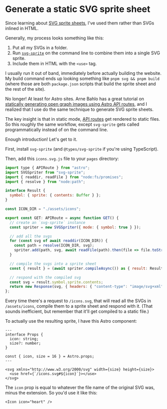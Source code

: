 # Generate a static SVG sprite sheet

Since learning about [SVG sprite sheets](/svg/create-an-svg-sprite-sheet.md), I've used them rather than SVGs inlined in HTML.

Generally, my process looks something like this:

1. Put all my SVGs in a folder.
2. Run [`svg-sprite`](https://www.npmjs.com/package/svg-sprite) on the command line to combine them into a single SVG sprite.
3. Include them in HTML with the `<use>` tag.

I usually run it out of band, immediately before actually building the website. My build command ends up looking something like `pnpm svg && pnpm build` (where those are both `package.json` scripts that build the sprite sheet and the rest of the site).

No longer! At least for Astro sites. Arne Bahlo has a great tutorial on [statically generating open graph images using Astro API routes](https://arne.me/articles/static-og-images-in-astro), and I realized that I use do the same technique to generate SVG sprite sheets.

The key insight is that in static mode, [API routes](https://docs.astro.build/en/core-concepts/endpoints/#server-endpoints-api-routes) get rendered to static files. So this roughly the same workflow, except `svg-sprite` gets called programmatically instead of on the command line.

Enough introduction! Let's get to it.

First, install `svg-sprite` (and `@types/svg-sprite` if you're using TypeScript).

Then, add this `icons.svg.js` file to your `pages` directory:

```js
import type { APIRoute } from "astro";
import SVGSpriter from "svg-sprite";
import { readdir, readFile } from "node:fs/promises";
import { resolve } from "node:path";

interface Result {
  symbol: { sprite: { contents: Buffer } };
}

const ICON_DIR = "./assets/icons";

export const GET: APIRoute = async function GET() {
  // create an `svg-sprite` instance
  const spriter = new SVGSpriter({ mode: { symbol: true } });

  // add all the svgs
  for (const svg of await readdir(ICON_DIR)) {
    const path = resolve(ICON_DIR, svg);
    spriter.add(path, svg, await readFile(path).then(file => file.toString()));
  }

  // compile the svgs into a sprite sheet
  const { result } = (await spriter.compileAsync()) as { result: Result };

  // respond with the compiled svg
  const svg = result.symbol.sprite.contents;
  return new Response(svg, { headers: { "content-type": "image/svg+xml" } });
};
```

Every time there's a request to `/icons.svg`, that will read all the SVGs in `/assets/icons`, compile them to a sprite sheet and respond with it. (That sounds inefficient, but remember that it'll get compiled to a static file.)

To actually use the resulting sprite, I have this Astro component:

```astro
---
interface Props {
  icon: string;
  size?: number;
}

const { icon, size = 16 } = Astro.props;
---

<svg xmlns="http://www.w3.org/2000/svg" width={size} height={size}>
  <use href={`/icons.svg#${icon}`}></use>
</svg>
```

The `icon` prop is equal to whatever the file name of the original SVG was, minus the extension. So you'd use it like this:

```astro
<Icon icon="heart" />
```
